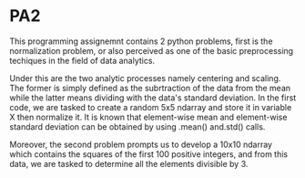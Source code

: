 # PA2

This programming assignemnt contains 2 python problems, first is the normalization problem, or also perceived as one of the basic preprocessing techiques in the field of data analytics. 

Under this are the two analytic processes namely centering and scaling. The former is simply defined as the subrtraction of the data from the mean while the latter means dividing with the data's standard deviation. In the first code, we are tasked to create a random 5x5 ndarray and store it in variable X then normalize it. It is known that element-wise mean and element-wise standard deviation can be obtained by using .mean() and.std() calls.

Moreover, the second problem prompts us to develop a 10x10 ndarray which contains the squares of the first 100 positive integers, and from this data, we are tasked to determine all the elements divisible by 3.
